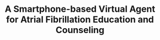 ---
name: "A Smartphone Based Virtual Agent For Atrial"
title: "A Smartphone-based Virtual Agent for Atrial Fibrillation Education and Counseling"
project: null
event: "Intelligent Virtual Agents (IVA)"
authors:
- name: "Kimani, K."
- name: "Bickmore, T."
- name: "Trinh, H."
- name: "Ring, L."
- name: "Paasche-Orlow, M."
- name: "Magnani, J."
year: 2016
resources:
- name: "IVA16 aflit"
  src: "IVA16.aflit.pdf"
external_url: null
draft: false
---